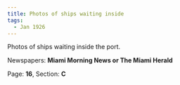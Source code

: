 ```yaml
---  
title: Photos of ships waiting inside  
tags:  
  - Jan 1926  
---  
```

  
Photos of ships waiting inside the port.  
  
Newspapers: **Miami Morning News or The Miami Herald**  
  
Page: **16**, Section: **C** 
